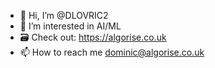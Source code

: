 - 👋 Hi, I’m @DLOVRIC2
- 👀 I’m interested in AI/ML
- 🗃️ Check out: https://algorise.co.uk
- 📫 How to reach me dominic@algorise.co.uk
